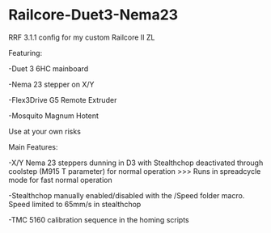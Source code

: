 # Railcore-Duet3-Nema23

RRF 3.1.1 config for my custom Railcore II ZL

Featuring:

-Duet 3 6HC mainboard

-Nema 23 stepper on X/Y

-Flex3Drive G5 Remote Extruder

-Mosquito Magnum Hotent

Use at your own risks





Main Features:

-X/Y Nema 23 steppers dunning in D3 with Stealthchop deactivated through coolstep (M915 T parameter) for normal operation >>> Runs in spreadcycle mode for fast normal operation

-Stealthchop manually enabled/disabled with the /Speed folder macro. Speed limited to 65mm/s in stealthchop

-TMC 5160 calibration sequence in the homing scripts
